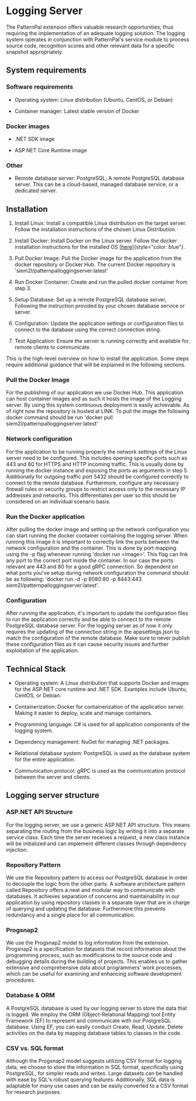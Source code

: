 # Logging Server

The PatternPal extension offers valuable research opportunities, thus
requiring the implementation of an adequate logging solution. The
logging system operates in conjunction with PatternPal's service module
to process source code, recognition scores and other relevant data for a
specific snapshot appropriately.

## System requirements

### Software requirements

- Operating system: Linux distribution (Ubuntu, CentOS, or Debian)

- Container manager: Latest stable version of Docker

### Docker images

- .NET SDK image

- ASP.NET Core Runtime image

### Other

- Remote database server: PostgreSQL; A remote PostgreSQL database
server. This can be a cloud-based, managed database service, or a
dedicated server.

## Installation

1. Install Linux: Install a compatible Linux distribution on the target
server. Follow the installation instructions of the chosen Linux
Distribution.

2. Install Docker: Install Docker on the Linux server. Follow the
docker installation instructions for the installed OS
[[here](https://docs.docker.com/desktop/install/linux-install/)]{style="color: blue"}.

3. Pull Docker Image: Pull the Docker image for the application from
the docker repository or Docker Hub. The current Docker repository
is 'siem2l/patternpalloggingserver:latest'

4. Run Docker Container: Create and run the pulled docker container
from step 3.

5. Setup Database: Set up a remote PostgreSQL database server,
Following the instruction provided by your chosen database service
or server.

6. Configuration: Update the application settings or configuration
files to connect to the database using the correct connection
string.

7. Test Application: Ensure the server is running correctly and
available for remote clients to communicate.

This is the high-level overview on how to install the application. Some
steps require additional guidance that will be explained in the
following sections.

### Pull the Docker Image

For the publishing of our application we use Docker Hub. This
application can host container images and as such it hosts the image of
the Logging server. By using this system continuous deployment is easily
achievable. As of right now the repository is hosted at LINK. To pull
the image the following docker command should be run 'docker pull
siem2l/patternpalloggingserver:latest'

### Network configuration

For the application to be running properly the network settings of the
Linux server need to be configured. This includes opening specific ports
such as 443 and 80 for HTTPS and HTTP incoming traffic. This is usually
done by running the docker instance and exposing the ports as arguments
in step 5. Additionally for outgoing traffic port 5432 should be
configured correctly to connect to the remote database. Furthermore,
configure any necessary firewall rules or security groups to restrict
access only to the necessary IP addresses and networks. This differentiates
per user so this should be considered on an individual scenario basis.

### Run the Docker application

After pulling the docker image and setting up the network configuration
you can start running the docker container containing the logging
server. When running this image it is important to correctly link the
ports between the network configuration and the container. This is done
by port mapping using the -p flag whenever running 'docker run
\<image\>'. This flag can link any port to the correct port inside the
container. In our case the ports relevant are 443 and 80 for a good gRPC
connection. So dependent on what ports you've setup during network
configuration the command should be as following: 'docker run -d -p
8080:80 -p 8443:443 siem2l/patternpalloggingserver:latest'.

### Configuration

After running the application, it's important to update the
configuration files to run the application correctly and be able to
connect to the remote PostgreSQL database server. For the logging server
as of now it only requires the updating of the connection string in the
appsettings.json to match the configuration of the remote database. Make
sure to never publish these configuration files as it can cause security
issues and further exploitation of the application.

## Technical Stack

- Operating system: A Linux distribution that supports Docker and
images for the ASP.NET core runtime and .NET SDK. Examples include
Ubuntu, CentOS, or Debian.

- Containerization: Docker for containerization of the application
server. Making it easier to deploy, scale and manage containers.

- Programming language: C$\#$ is used for all application components
of the logging system.

- Dependency management: NuGet for managing .NET packages.

- Relational database system: PostgreSQL is used as the database
system for the entire application.

- Communication protocol: gRPC is used as the communication protocol
between the server and clients.

## Logging server structure

### ASP.NET API Structure

For the logging server, we use a generic ASP.NET API structure. This
means separating the routing from the business logic by writing it into
a separate service class. Each time the server receives a request, a new
class instance will be initialized and can implement different classes
through dependency injection.

### Repository Pattern

We use the Repository pattern to access our PostgreSQL database in order
to decouple the logic from the other parts. A software architecture
pattern called Repository offers a neat and modular way to communicate
with databases. It achieves separation of concerns and maintainability
in our application by using repository classes in a separate layer that
are in charge of querying and updating the database. Furthermore this
prevents redundancy and a single place for all communication.

### Progsnap2

We use the Progsnap2 model to log information from the extension.
Progsnap2 is a specification for datasets that record information about
the programming process, such as modifications to the source code and
debugging details during the building of projects. This enables us to
gather extensive and comprehensive data about programmers' work
processes, which can be useful for examining and enhancing software
development procedures.

### Database & ORM

A PostgreSQL database is used by our logging server to store the data
that is logged. We employ the ORM (Object-Relational Mapping) tool
Entity Framework (EF) to represent and communicate with our PostgreSQL
database. Using EF, you can easily conduct Create, Read, Update, Delete
activities on the data by mapping database tables to classes in the
code.

### CSV vs. SQL format

Although the Progsnap2 model suggests utilizing CSV format for logging
data, we choose to store the information in SQL format, specifically
using PostgreSQL, for simpler reads and writes. Large datasets can be
handled with ease by SQL's robust querying features. Additionally, SQL
data is adaptable for many use cases and can be easily converted to a
CSV format for research purposes.